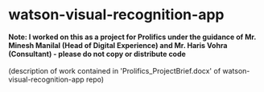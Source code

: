 # watson-visual-recognition-app
<b> Note: I worked on this as a project for Prolifics under the guidance of Mr. Minesh Manilal (Head of Digital Experience) and Mr. Haris Vohra (Consultant) - please do not copy or distribute code </b> <br /> <br />
(description of work contained in 'Prolifics_ProjectBrief.docx' of watson-visual-recognition-app repo)
